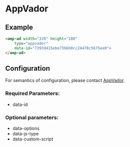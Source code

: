 <!---
Copyright 2017 The AMP HTML Authors. All Rights Reserved.

Licensed under the Apache License, Version 2.0 (the "License");
you may not use this file except in compliance with the License.
You may obtain a copy of the License at

      http://www.apache.org/licenses/LICENSE-2.0

Unless required by applicable law or agreed to in writing, software
distributed under the License is distributed on an "AS-IS" BASIS,
WITHOUT WARRANTIES OR CONDITIONS OF ANY KIND, either express or implied.
See the License for the specific language governing permissions and
limitations under the License.
-->

# AppVador

## Example

```html
<amp-ad width="320" height="180"
    type="appvador"
    data-id="7393d415ebe7366b0cc24478c5675ee0">
</amp-ad>
```

## Configuration

For semantics of configuration, please contact [AppVador](http://www.appvador.com/).

### Required Parameters:
- data-id

### Optional parameters:
- data-options
- data-js-type
- data-custom-script
